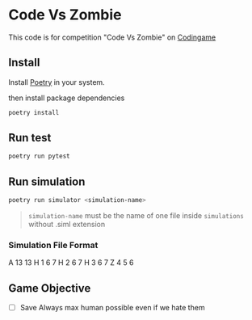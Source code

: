# Code Vs Zombie

This code is for competition "Code Vs Zombie" on [Codingame](https://www.codingame.com/ide/puzzle/code-vs-zombies)

## Install

Install [Poetry](https://python-poetry.org/docs/#installation) in your system.

then install package dependencies

```bash
poetry install
```

## Run test

```bash
poetry run pytest
```

## Run simulation

```bash
poetry run simulator <simulation-name>
```

> `simulation-name` must be the name of one file inside `simulations` without .siml extension

### Simulation File Format

A 13 13
H 1 6 7
H 2 6 7
H 3 6 7
Z 4 5 6

## Game Objective

- [ ] Save Always max human possible even if we hate them
